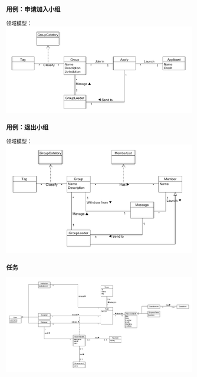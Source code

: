 ### 用例：申请加入小组
领域模型：  
![申请加入小组类图](image/class_applyJoinGroup.png)   

### 用例：退出小组
领域模型：  
![退出小组类图](image/class_withdrawGroup.png)  


### 任务

![](image/domain_model_for_Task.PNG)